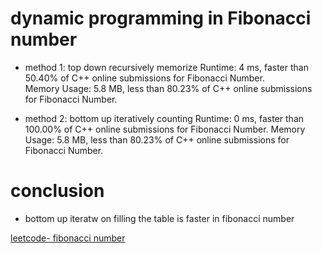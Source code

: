 # dynamic programming in Fibonacci number
- method 1: top down recursively memorize
    Runtime: 4 ms, faster than 50.40% of C++ online submissions for Fibonacci Number.  
    Memory Usage: 5.8 MB, less than 80.23% of C++ online submissions for Fibonacci Number.  

- method 2: bottom up iteratively counting
    Runtime: 0 ms, faster than 100.00% of C++ online submissions for Fibonacci Number.
    Memory Usage: 5.8 MB, less than 80.23% of C++ online submissions for Fibonacci Number.  

# conclusion
- bottom up iteratw on filling the table is faster in fibonacci number

[leetcode- fibonacci number](https://leetcode.com/problems/fibonacci-number/submissions/)